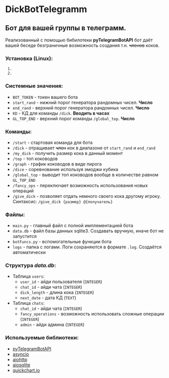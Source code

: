# DickBotTelegramm

## Бот для вашей группы в телеграмм.

Реализованный с помощью бибилотеки **pyTelegramBotAPI** бот даёт вашей беседе безграничные возможность создания т.н. ~~членов~~ коков.

### Установка (Linux):
     1. 
     2. 

### Системные значения:
   + `BOT_TOKEN` - токен вашего бота
   + `start_rand` - нижний порог генератора рандомных чисел. **Число**
   + `end_rand` - верхний порог генератора рандомных чисел. **Число**
   + `KD` - КД для команды `/dick`. **Вводить в часах**
   + `GL_TOP_END` - верхний порог команды `/global_top`. **Число**

### Команды:
   + `/start` - стартовая команда для бота
   + `/dick` - отращивает ~~член~~ кок в диапазоне от `start_rand` и `end_rand`
   + `/my_dick` - получить размер кока в данный момент
   + `/top` - топ коководов
   + `/graph` - график коководов в виде пирога
   + `/dice` - соревнование используя эмоджи кубика
   + `/global_top` - выводит топ коководов вообще в количестве равном `GL_TOP_END`
   + `/fancy_ops` - переключает возможность использования новых операций
   + `/give_dick` - позволяет отдать немного своего кока другому игроку. Синтаксис: `/give_dick {размер} @{получатель}`

### Файлы:
   + `main.py` - главный файл с полной имплементацией бота
   + `data.db` - файл базы данных sqlite3. Создавать вручную, иначе бот не запустится
   + `botFuncs.py` - вспомогательные функции бота
   + `logs` - папка с логами. Логи сохраняются в формате `.log`. Создаётся автоматически

### Структура *data.db*:
   + Таблица `users`:
     + `user_id` - айди пользователя (`INTEGER`)
     + `chat_id` - айди чата (`INTEGER`)
     + `dick_length` - длина кока (`INTEGER`)
     + `next_date` - дата КД (`TEXT`)
   + Таблица `chats`:
     + `chat_id` - айди чата (`INTEGER`)
     + `fancy_operations` - возможность использовать сложные операции (`INTEGER`)
     + `admin` - айди админа (`INTEGER`)

### Используемые библиотеки:
   + [pyTelegramBotAPI](https://pypi.org/project/pyTelegramBotAPI/)
   + [asyncio](https://pypi.org/project/asyncio/)
   + [aiohttp](https://pypi.org/project/aiohttp/)
   + [aiosqlite](https://aiosqlite.omnilib.dev/en/stable/)
   + [quickchart.io](https://quickchart.io)